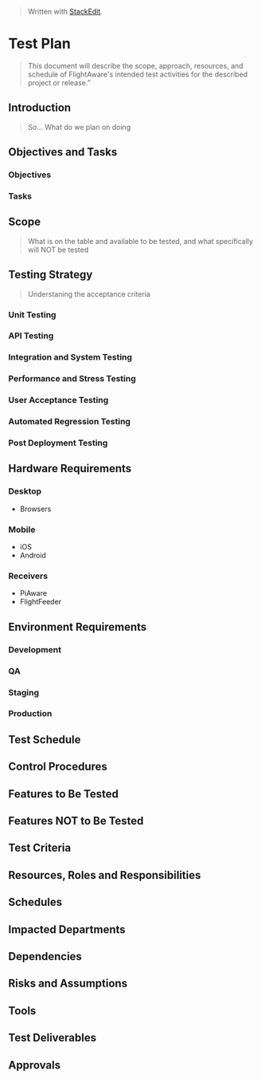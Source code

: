 
> Written with [StackEdit](https://stackedit.io/).

# Test Plan
> This document will describe the scope, approach, resources, and schedule of FlightAware's intended test activities for the described project or release.”
## Introduction
> So... What do we plan on doing
## Objectives and Tasks
### Objectives
### Tasks
## Scope
> What is on the table and available to be tested, and what specifically will NOT be tested
## Testing Strategy
> Understaning the acceptance criteria
### Unit Testing
### API Testing
### Integration and System Testing
### Performance and Stress Testing
### User Acceptance Testing
### Automated Regression Testing
### Post Deployment Testing
## Hardware Requirements
### Desktop
- Browsers
### Mobile
- iOS
- Android
### Receivers
- PiAware
- FlightFeeder
## Environment Requirements
### Development
### QA
### Staging
### Production
## Test Schedule
## Control Procedures
## Features to Be Tested
## Features NOT to Be Tested
## Test Criteria
## Resources, Roles and Responsibilities
## Schedules
## Impacted Departments
## Dependencies
## Risks and Assumptions
## Tools
## Test Deliverables
## Approvals



<!--stackedit_data:
eyJoaXN0b3J5IjpbMTU5MjM0MTczOSwxMzE2MTMxODE0LC0yMz
YxMzY5NTMsMTU4NTExMjY1NywxNjEzNjgxNDAzLDczMDk5ODEx
Nl19
-->